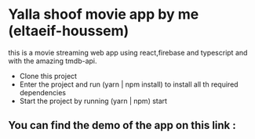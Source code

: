 # Yalla shoof movie app by me (eltaeif-houssem)

this is a movie streaming web app using react,firebase and typescript and with the amazing
tmdb-api.

- Clone this project
- Enter the project and run (yarn | npm install) to install all th required dependencies
- Start the project by running (yarn | npm) start

## You can find the demo of the app on this link :

